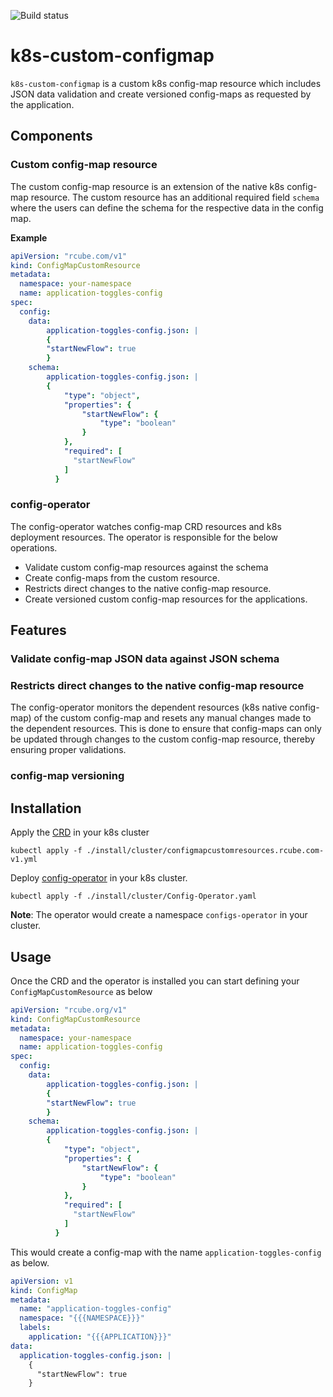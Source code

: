 ![Build status](https://github.com/rameshmalla/k8s-custom-configmap/actions/workflows/gradle.yml/badge.svg)

# k8s-custom-configmap

`k8s-custom-configmap` is a custom k8s config-map resource which includes JSON data validation and create 
versioned config-maps as requested by the application.

## Components

### Custom config-map resource

The custom config-map resource is an extension of the native k8s config-map resource. The custom resource has an additional required field `schema` 
where the users can define the schema for the respective data in the config map.

**Example**
```yaml
apiVersion: "rcube.com/v1"
kind: ConfigMapCustomResource
metadata:
  namespace: your-namespace
  name: application-toggles-config
spec:
  config:
    data:
        application-toggles-config.json: |
        {
        "startNewFlow": true
        }
    schema:
        application-toggles-config.json: |
        {
            "type": "object",
            "properties": {
                "startNewFlow": {
                    "type": "boolean"
                }
            },
            "required": [
              "startNewFlow"
            ]
          }
```

### config-operator

The config-operator watches config-map CRD resources and k8s deployment resources. The operator is responsible for the below operations.
- Validate custom config-map resources against the schema
- Create config-maps from the custom resource.
- Restricts direct changes to the native config-map resource.
- Create versioned custom config-map resources for the applications.

## Features

### Validate config-map JSON data against JSON schema


### Restricts direct changes to the native config-map resource
The config-operator monitors the dependent resources (k8s native config-map) of the custom config-map and resets any manual changes made to the dependent resources. This is done to ensure that config-maps can only be updated through changes to the custom config-map resource, thereby ensuring proper validations.


### config-map versioning


## Installation

Apply the [CRD]() in your k8s cluster
```shell
kubectl apply -f ./install/cluster/configmapcustomresources.rcube.com-v1.yml
```

Deploy [config-operator]() in your k8s cluster.
```shell
kubectl apply -f ./install/cluster/Config-Operator.yaml
```
**Note**: The operator would create a namespace `configs-operator` in your cluster.

## Usage

Once the CRD and the operator is installed you can start defining your `ConfigMapCustomResource` as below

```yaml
apiVersion: "rcube.org/v1"
kind: ConfigMapCustomResource
metadata:
  namespace: your-namespace
  name: application-toggles-config
spec:
  config:
    data:
        application-toggles-config.json: |
        {
        "startNewFlow": true
        }
    schema:
        application-toggles-config.json: |
        {
            "type": "object",
            "properties": {
                "startNewFlow": {
                    "type": "boolean"
                }
            },
            "required": [
              "startNewFlow"
            ]
          }
```

This would create a config-map with the name `application-toggles-config` as below.

```yaml
apiVersion: v1
kind: ConfigMap
metadata:
  name: "application-toggles-config"
  namespace: "{{{NAMESPACE}}}"
  labels:
    application: "{{{APPLICATION}}}"
data:
  application-toggles-config.json: |
    {
      "startNewFlow": true
    }
```